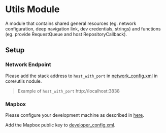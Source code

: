 # Utils Module

A module that contains shared general resources (eg. network configuration, deep navigation link, dev credentials, strings) and functions (eg. provide RequestQueue and host RepositoryCallback). 

## Setup
### Network Endpoint
Please add the stack address to `host_with_port` in [network_config.xml](https://github.com/cambridge-cares/TheWorldAvatar/blob/main/Apps/TimelineApp/core/utils/src/main/res/values/network_config.xml) in core/utils nodule.
> Example of `host_with_port` http://localhost:3838

### Mapbox
Please configure your development machine as described in [here](https://docs.mapbox.com/android/maps/guides/install/#configure-credentials).

Add the Mapbox public key to [developer_config.xml](https://github.com/cambridge-cares/TheWorldAvatar/blob/main/Apps/TimelineApp/core/utils/src/main/res/values/developer_config.xml).